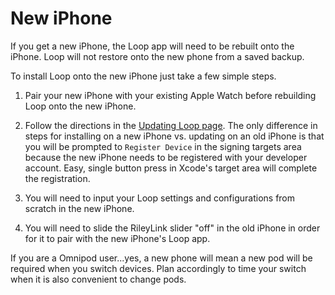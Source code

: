 # New iPhone

If you get a new iPhone, the Loop app will need to be rebuilt onto the iPhone.
Loop will not restore onto the new phone from a saved backup.

To install Loop onto the new iPhone just take a few simple steps.

1. Pair your new iPhone with your existing Apple Watch before rebuilding Loop
   onto the new iPhone.</br>

2. Follow the directions in the
   [Updating Loop page](https://loopkit.github.io/loopdocs/build/update/updating/).
   The only difference in steps for installing on a new iPhone vs. updating on
   an old iPhone is that you will be prompted to `Register Device` in the
   signing targets area because the new iPhone needs to be registered with your
   developer account. Easy, single button press in Xcode's target area will
   complete the registration.</br>

3. You will need to input your Loop settings and configurations from scratch in
   the new iPhone.</br>

4. You will need to slide the RileyLink slider "off" in the old iPhone in order
   for it to pair with the new iPhone's Loop app.

If you are a Omnipod user...yes, a new phone will mean a new pod will be
required when you switch devices. Plan accordingly to time your switch when it
is also convenient to change pods.

